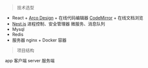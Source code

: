 > 技术选型

- React + [Arco Design](https://arco.design/react/docs/start) + 在线代码编辑器 [CodeMirror](https://codemirror.net/) + 在线文档浏览
- [Nest.js](https://docs.nestjs.cn/9/firststeps) 进程控制、安全管理器 微服务、消息队列
- Mysql 
- Redis
- 服务器 nginx + Docker 容器


> 项目结构

app 客户端
server 服务端